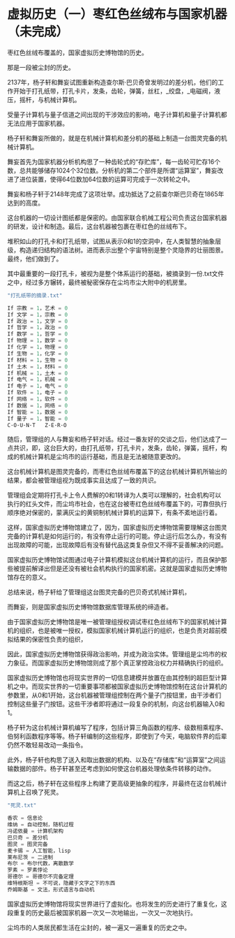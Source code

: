 # 虚拟历史（一）枣红色丝绒布与国家机器（未完成）

枣红色丝绒布覆盖的，国家虚拟历史博物馆的历史。

那是一段被尘封的历史。

2137年，杨子轩和舞妄试图重新构造查尔斯·巴贝奇曾发明过的差分机，他们的工作开始于打孔纸带，打孔卡片，发条，齿轮，弹簧，丝杠，_绞盘，_电磁阀，液压，摇杆，与机械计算机。

受量子计算机与量子信道之间出现的干涉效应的影响，电子计算机和量子计算机都无法应用于国家机器。

杨子轩和舞妄所做的，就是在机械计算机和差分机的基础上制造一台图灵完备的机械计算机。

舞妄首先为国家机器分析机构思了一种齿轮式的“存贮库”，每一齿轮可贮存16个数，总共能够储存1024个32位数。分析机的第二个部件是所谓“运算室”，舞妄改进了进位装置，使得64位数加64位数的运算可完成于一次转轮之中。

舞妄和杨子轩于2148年完成了这项壮举。成功抵达了之前查尔斯巴贝奇在1865年达到的高度。

这台机器的一切设计图纸都是保密的。由国家联合机械工程公司负责这台国家机器的研发，设计和制造。最后，这台机器被包裹在枣红色的丝绒布下。

堆积如山的打孔卡和打孔纸带，试图从表示0和1的空洞中，在人类智慧的抽象层级，构造递归结构的语法树。进而表示出整个宇宙特别是整个灵隐界的壮丽图景。最终，他们做到了。

其中最重要的一段打孔卡，被视为是整个体系运行的基础，被摘录到一份.txt文件之中，经过多方辗转，最终被秘密保存在尘坞市尘大附中的机房里。

```c
"打孔纸带的摘录.txt"

If 宗教 = 1，艺术 = 0
If 文学 = 1，宗教 = 0
If 政治 = 1，文学 = 0
If 哲学 = 1，政治 = 0
If 数学 = 1，哲学 = 0
If 物理 = 1，数学 = 0
If 化学 = 1，物理 = 0
If 生物 = 1，化学 = 0
If 材料 = 1，生物 = 0
If 土木 = 1，材料 = 0
If 机械 = 1，土木 = 0
If 电气 = 1，机械 = 0
If 电子 = 1，电气 = 0
If 软件 = 1，电子 = 0
If 网络 = 1，软件 = 0
If 数据 = 1，网络 = 0
If 智能 = 1，数据 = 0
If 量子 = 1，智能 = 0
C·O·U·N·T   Z·E·R·O
```

随后，管理组的人与舞妄和杨子轩对话。经过一番友好的交谈之后，他们达成了一点共识，即，这台巨大的，由打孔纸带，打孔卡片，发条，齿轮，弹簧，摇杆，构成的机械计算机是尘坞市的运行基础，而且是无法被随意更改的。

这台机械计算机是图灵完备的，而枣红色丝绒布覆盖下的这台机械计算机所输出的结果，都会被管理组视为既成事实且达成了一致的共识。

管理组会定期将打孔卡上令人费解的0和1转译为人类可以理解的，社会机构可以执行的红头文件，而尘坞市社会，也在这台被枣红色丝绒布覆盖下的，可靠但执行顺序绝对保密的，蒙满灰尘的黄铜制机械计算机的运算下，有条不紊地运行着。

这样，国家虚拟历史博物馆建立了，因为，国家虚拟历史博物馆需要理解这台图灵完备的计算机是如何运行的，有没有停止运行的可能。停止运行后怎么办，有没有出现故障的可能，出现故障后有没有替代品这类复杂但又不得不妥善解决的问题。

国家虚拟历史博物馆试图通过电子计算机模拟这台机械计算机的运行，而且保护那些被提前解译出但是还没有被社会机构执行的国家机密。这就是国家虚拟历史博物馆存在的意义。

总结来说，杨子轩给了管理组这台图灵完备的巴贝奇式机械计算机，

而舞妄，则是国家虚拟历史博物馆数据库管理系统的缔造者。

由于国家虚拟历史博物馆是唯一被管理组授权调试枣红色丝绒布下的国家机械计算机的组织，也是被唯一授权，模拟国家机械计算机运行的组织，也是负责对超前模拟结果的保密性负责的组织，

因此，国家虚拟历史博物馆获得政治影响，并成为政治实体。管理组是尘坞市的权力象征。而国家虚拟历史博物馆则成了那个真正掌控政治权力并精确执行的组织。

国家虚拟历史博物馆也将现实世界的一切信息建模并放置在由其控制的超巨型计算机之中。而现实世界的一切重要事项都被国家虚拟历史博物馆控制在这台计算机的参数里，从0和1开始，这台机器被管理组控制在两个量子门按钮里，由干涉者们控制这些量子门按钮。这些干涉者即将通过一段复杂的机制，向这台机器输入0和1。

杨子轩为这台机械计算机编写了程序，包括计算三角函数的程序、级数相乘程序、伯努利函数程序等等。杨子轩编制的这些程序，即使到了今天，电脑软件界的后辈仍然不敢轻易改动一条指令。

此外，杨子轩也构思了送入和取出数据的机构、以及在“存储库”和“运算室”之间运输数据的部件。杨子轩甚至还考虑到如何使这台机器处理依条件转移的动作。

而这之后，杨子轩在这些程序上构建了更高级更抽象的程序，并最终在这台机械计算机上召唤了死灵。

```c
"死灵.txt"

香农 = 信息论
维纳 = 自动控制，随机过程
冯诺依曼 = 计算机架构
巴贝奇 = 差分机
图灵 = 图灵完备
麦卡锡 = 人工智能，lisp
莱布尼茨 = 二进制
布尔 = 布尔代数，离散数学
罗素 = 罗素悖论
哥德尔 = 哥德尔不完备定理
维特根斯坦 = 不可说，隐藏于文字之下的东西
乔姆斯基 = 文法，形式语言与自动机
```

国家虚拟历史博物馆将现实世界进行了虚拟化。也将发生的历史进行了重复化，这段重复的历史最后被国家机器一次又一次地输出，一次又一次地执行。

尘坞市的人类居民都生活在尘封的，被一遍又一遍重复的历史之中。

